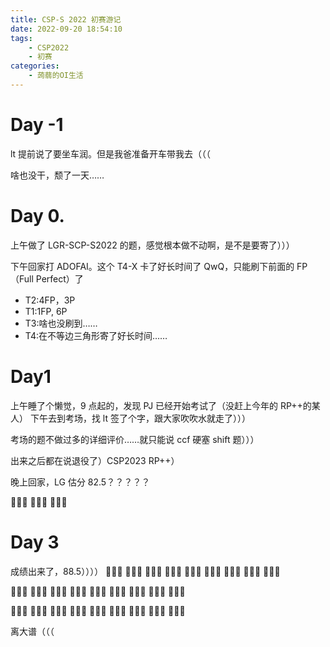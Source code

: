 ```yaml
---
title: CSP-S 2022 初赛游记
date: 2022-09-20 18:54:10
tags:
	- CSP2022
	- 初赛
categories:
	- 蒟蒻的OI生活
---
```


# Day -1

lt 提前说了要坐车润。但是我爸准备开车带我去（（（

啥也没干，颓了一天……

# Day 0.

上午做了 LGR-SCP-S2022 的题，感觉根本做不动啊，是不是要寄了）））

下午回家打 ADOFAI。这个 T4-X 卡了好长时间了 QwQ，只能刷下前面的 FP（Full Perfect）了

- T2:4FP，3P
- T1:1FP, 6P
- T3:啥也没刷到……
- T4:在不等边三角形寄了好长时间……

# Day1

上午睡了个懒觉，9 点起的，发现 PJ 已经开始考试了（没赶上今年的 RP++的某人）
下午去到考场，找 lt 签了个字，跟大家吹吹水就走了）））

考场的题不做过多的详细评价……就只能说 ccf 硬塞 shift 题）））

出来之后都在说退役了）CSP2023 RP++）

晚上回家，LG 估分 82.5？？？？？

🤔🤔🤔
🤔🤔🤔
🤔🤔🤔

# Day 3

成绩出来了，88.5））））
🤔🤔🤔 🤔🤔🤔 🤔🤔🤔
🤔🤔🤔 🤔🤔🤔 🤔🤔🤔
🤔🤔🤔 🤔🤔🤔 🤔🤔🤔

🤔🤔🤔 🤔🤔🤔 🤔🤔🤔
🤔🤔🤔 🤔🤔🤔 🤔🤔🤔
🤔🤔🤔 🤔🤔🤔 🤔🤔🤔

🤔🤔🤔 🤔🤔🤔 🤔🤔🤔
🤔🤔🤔 🤔🤔🤔 🤔🤔🤔
🤔🤔🤔 🤔🤔🤔 🤔🤔🤔

离大谱（（（
